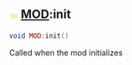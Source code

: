 ## ![shared](../../.gitbook/assets/shared.png) [MOD](./readme/mod.md):init

```lua
void MOD:init()
```

Called when the mod initializes
